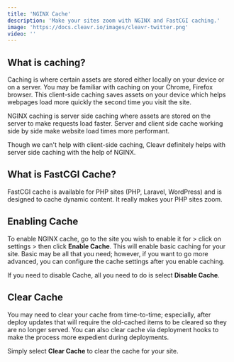 ```yaml
---
title: 'NGINX Cache'
description: 'Make your sites zoom with NGINX and FastCGI caching.'
image: 'https://docs.cleavr.io/images/cleavr-twitter.png'
video: ''
---
```


<you-tube video="EuUNFxglPWA"></you-tube>

## What is caching?
Caching is where certain assets are stored either locally on your device or on a server. You may be familiar with caching 
on your Chrome, Firefox browser. This client-side caching saves assets on your device which helps webpages load more quickly 
the second time you visit the site. 

NGINX caching is server side caching where assets are stored on the server to make requests load faster. Server and client 
side cache working side by side make website load times more performant. 

Though we can't help with client-side caching, Cleavr definitely helps with server side caching with the help of NGINX. 

## What is FastCGI Cache? 
FastCGI cache is available for PHP sites (PHP, Laravel, WordPress) and is designed to cache dynamic content. It really 
makes your PHP sites zoom. 

## Enabling Cache
To enable NGINX cache, go to the site you wish to enable it for > click on settings > then click **Enable Cache**. This will 
enable basic caching for your site. Basic may be all that you need; however, if you want to go more advanced, you can 
configure the cache settings after you enable caching. 

If you need to disable Cache, all you need to do is select **Disable Cache**. 

## Clear Cache
You may need to clear your cache from time-to-time; especially, after deploy updates that will require the old-cached items 
to be cleared so they are no longer served. You can also clear cache via deployment hooks to make the process more expedient during deployments. 

Simply select **Clear Cache** to clear the cache for your site. 
